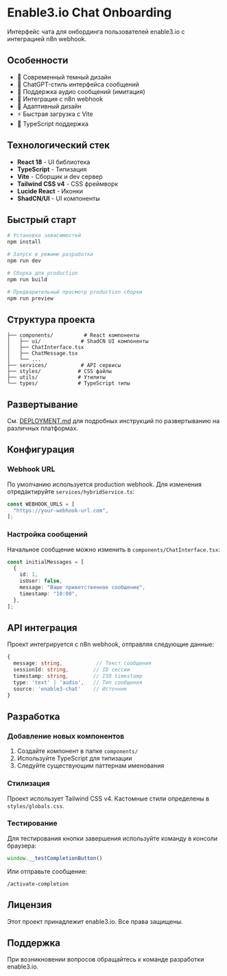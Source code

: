 # Enable3.io Chat Onboarding

Интерфейс чата для онбординга пользователей enable3.io с интеграцией n8n webhook.

## Особенности

- 🎨 Современный темный дизайн
- 💬 ChatGPT-стиль интерфейса сообщений
- 🎤 Поддержка аудио сообщений (имитация)
- 🔗 Интеграция с n8n webhook
- 📱 Адаптивный дизайн
- ⚡ Быстрая загрузка с Vite
- 🎯 TypeScript поддержка

## Технологический стек

- **React 18** - UI библиотека
- **TypeScript** - Типизация
- **Vite** - Сборщик и dev сервер
- **Tailwind CSS v4** - CSS фреймворк
- **Lucide React** - Иконки
- **ShadCN/UI** - UI компоненты

## Быстрый старт

```bash
# Установка зависимостей
npm install

# Запуск в режиме разработки
npm run dev

# Сборка для production
npm run build

# Предварительный просмотр production сборки
npm run preview
```

## Структура проекта

```
├── components/          # React компоненты
│   ├── ui/             # ShadCN UI компоненты
│   ├── ChatInterface.tsx
│   ├── ChatMessage.tsx
│   └── ...
├── services/           # API сервисы
├── styles/            # CSS файлы
├── utils/             # Утилиты
└── types/             # TypeScript типы
```

## Развертывание

См. [DEPLOYMENT.md](./DEPLOYMENT.md) для подробных инструкций по развертыванию на различных платформах.

## Конфигурация

### Webhook URL

По умолчанию используется production webhook. Для изменения отредактируйте `services/hybridService.ts`:

```typescript
const WEBHOOK_URLS = [
  "https://your-webhook-url.com",
];
```

### Настройка сообщений

Начальное сообщение можно изменить в `components/ChatInterface.tsx`:

```typescript
const initialMessages = [
  {
    id: 1,
    isUser: false,
    message: "Ваше приветственное сообщение",
    timestamp: "10:00",
  },
];
```

## API интеграция

Проект интегрируется с n8n webhook, отправляя следующие данные:

```typescript
{
  message: string,           // Текст сообщения
  sessionId: string,        // ID сессии
  timestamp: string,        // ISO timestamp
  type: 'text' | 'audio',   // Тип сообщения
  source: 'enable3-chat'    // Источник
}
```

## Разработка

### Добавление новых компонентов

1. Создайте компонент в папке `components/`
2. Используйте TypeScript для типизации
3. Следуйте существующим паттернам именования

### Стилизация

Проект использует Tailwind CSS v4. Кастомные стили определены в `styles/globals.css`.

### Тестирование

Для тестирования кнопки завершения используйте команду в консоли браузера:

```javascript
window.__testCompletionButton()
```

Или отправьте сообщение:
```
/activate-completion
```

## Лицензия

Этот проект принадлежит enable3.io. Все права защищены.

## Поддержка

При возникновении вопросов обращайтесь к команде разработки enable3.io.